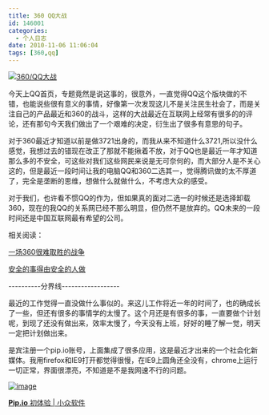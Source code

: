 ```yaml
---
title: 360 QQ大战
id: 146001
categories:
  - 个人日志
date: 2010-11-06 11:06:04
tags: [360,qq]
---
```


[![360/QQ大战](http://seoskys.appspot.com/media/agdzZW9za3lzcg0LEgVNZWRpYRiB5QgM "360/QQ")](http://seoskys.appspot.com/media/agdzZW9za3lzcg0LEgVNZWRpYRix1QgM) 

今天上QQ首页，专题竟然是说这事的，很意外，一直觉得QQ这个版块做的不错，也能说些很有意义的事情，好像第一次发现这儿不是关注民生社会了，而是关注自己的产品最近和360的战斗，这样的大战最近在互联网上经常有很多的的评论，还有那句今天我们做出了一个艰难的决定，衍生出了很多有意思的句子。

对于360最近才知道以前是做3721出身的，而我从来不知道什么3721,所以没什么感觉，我想过去的错现在改正了那就不能揪着不放，对于QQ也是最近一年才知道那么多的不安全，可这些对我们这些网民来说是无可奈何的，而大部分人是不关心这的，但是最近一段时间让我的电脑QQ和360二选其一，觉得腾讯做的太不厚道了，完全是垄断的思维，想做什么就做什么，不考虑大众的感受。

对于我们，也许看不惯QQ的作为，但如果真的面对二选一的时候还是选择卸载360，现在的我QQ的关系网已经不那么明显，但仍然不是放弃的。QQ未来的一段时间还是中国互联网最有希望的公司。

相关阅读：

[一场360很难取胜的战争](http://www.williamlong.info/archives/2391.html)

[安全的事得由安全的人做](http://www.chinamyhosting.com/seoblog/2010/11/06/360-vs-qq/)

----------分界线------------------

最近的工作觉得一直没做什么事似的。来这儿工作将近一年的时间了，也的确成长了一些，但还有很多的事情学的太慢了。这个月还是有很多的事，一直要做个计划呢，到现了还没有做出来，效率太慢了，今天没有上班，好好的睡了解一觉，明天一定把计划做出来。

是宾注册一个pip.io账号，上面集成了很多应用，这是最近才出来的一个社会化新媒体。我用firefox和IE9打开都觉得很慢，在IE9上圆角还全没有，chrome上运行一切正常，界面很漂亮，不知道是不是我网速不行的问题。

[![image](http://seoskys.appspot.com/media/agdzZW9za3lzcg0LEgVNZWRpYRipqwkM "image")](http://seoskys.appspot.com/media/agdzZW9za3lzcg0LEgVNZWRpYRjZmwkM) 

[**Pip.io** 初体验 | 小众软件](http://www.appinn.com/pip-io/)